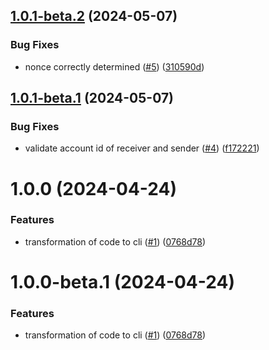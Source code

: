 ## [1.0.1-beta.2](https://github.com/Good-Fortune-Felines-Core-Team/airdrop-tool/compare/v1.0.1-beta.1...v1.0.1-beta.2) (2024-05-07)


### Bug Fixes

* nonce correctly determined ([#5](https://github.com/Good-Fortune-Felines-Core-Team/airdrop-tool/issues/5)) ([310590d](https://github.com/Good-Fortune-Felines-Core-Team/airdrop-tool/commit/310590d530d2b05d47554bf1c9b3ce6d5a74d78f))

## [1.0.1-beta.1](https://github.com/Good-Fortune-Felines-Core-Team/airdrop-tool/compare/v1.0.0...v1.0.1-beta.1) (2024-05-07)


### Bug Fixes

* validate account id of receiver and sender ([#4](https://github.com/Good-Fortune-Felines-Core-Team/airdrop-tool/issues/4)) ([f172221](https://github.com/Good-Fortune-Felines-Core-Team/airdrop-tool/commit/f172221a94310d191edb2804ad2abdf433149079))

# 1.0.0 (2024-04-24)


### Features

* transformation of code to cli ([#1](https://github.com/Good-Fortune-Felines-Core-Team/airdrop-tool/issues/1)) ([0768d78](https://github.com/Good-Fortune-Felines-Core-Team/airdrop-tool/commit/0768d78ca1eb1bcc2ba9f1c128f5eb4fede541c1))

# 1.0.0-beta.1 (2024-04-24)


### Features

* transformation of code to cli ([#1](https://github.com/Good-Fortune-Felines-Core-Team/airdrop-tool/issues/1)) ([0768d78](https://github.com/Good-Fortune-Felines-Core-Team/airdrop-tool/commit/0768d78ca1eb1bcc2ba9f1c128f5eb4fede541c1))
